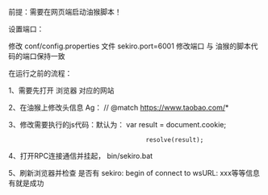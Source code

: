 
前提：需要在网页端启动油猴脚本！

设置端口：

修改 conf/config.properties 文件 sekiro.port=6001  修改端口 与 油猴的脚本代码的端口保持一致

在运行之前的流程：

1、需要先打开 浏览器 对应的网站

2、在油猴上修改头信息   Ag：       // @match        https://www.taobao.com/*

3、修改需要执行的js代码：默认为：            var result = document.cookie;

                                          resolve(result);
                                          
4、打开RPC连接通信并挂起，  bin/sekiro.bat

5、刷新浏览器并检查 是否有 sekiro: begin of connect to wsURL: xxx等等信息  有就是成功
